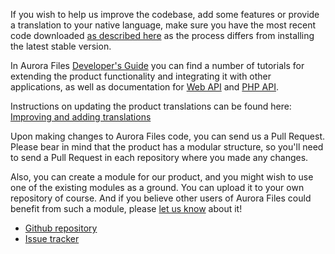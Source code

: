 If you wish to help us improve the codebase, add some features or provide a translation to your native language, make sure you have the most recent code downloaded [as described here](https://github.com/afterlogic/aurora-files/blob/master/README.md) as the process differs from installing the latest stable version. 

In Aurora Files [Developer's Guide](https://afterlogic.com/docs/aurora-files/developers-guide) you can find a number of tutorials for extending the product functionality and integrating it with other applications, as well as documentation for [Web API](https://afterlogic.com/aurora-files-webapi/) and [PHP API](https://afterlogic.com/aurora-files-api/).

Instructions on updating the product translations can be found here: [Improving and adding translations](https://afterlogic.com/docs/aurora-files/frequently-asked-questions/improving-and-adding-translations)

Upon making changes to Aurora Files code, you can send us a Pull Request. Please bear in mind that the product has a modular structure, so you'll need to send a Pull Request in each repository where you made any changes.

Also, you can create a module for our product, and you might wish to use one of the existing modules as a ground. You can upload it to your own repository of course. And if you believe other users of Aurora Files could benefit from such a module, please [let us know](https://afterlogic.com/contact) about it!

- [Github repository](https://github.com/afterlogic/aurora-files)
- [Issue tracker](https://github.com/afterlogic/aurora-files/issues)
